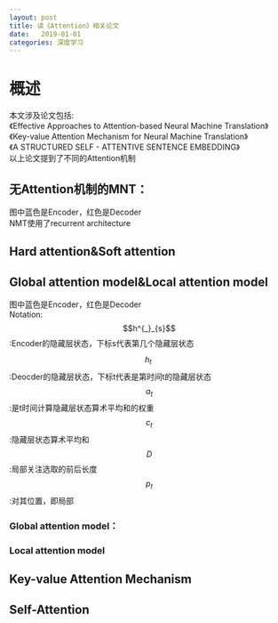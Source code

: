 ```yaml
---
layout: post
title: 读《Attention》相关论文
date:   2019-01-01
categories: 深度学习
---
```

# 概述  
本文涉及论文包括:    
《Effective Approaches to Attention-based Neural Machine Translation》  
《Key-value Attention Mechanism for Neural Machine Translation》  
《A STRUCTURED SELF - ATTENTIVE SENTENCE EMBEDDING》  
以上论文提到了不同的Attention机制  

## 无Attention机制的MNT：    
图中蓝色是Encoder，红色是Decoder    
NMT使用了recurrent architecture  


## Hard attention&Soft attention  
## Global attention model&Local attention model  
图中蓝色是Encoder，红色是Decoder  
Notation:  
$$h^{_}_{s}$$:Encoder的隐藏层状态，下标s代表第几个隐藏层状态  
$$h^{~}_{t}$$:Deocder的隐藏层状态，下标t代表是第时间t的隐藏层状态  
$$a_{t}$$:是t时间计算隐藏层状态算术平均和的权重  
$$c_{t}$$:隐藏层状态算术平均和
$$D$$:局部关注选取的前后长度
$$p_{t}$$:对其位置，即局部




### Global attention model：  

### Local attention model  


## Key-value Attention Mechanism  
## Self-Attention  
